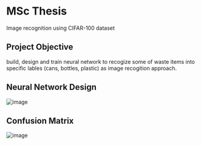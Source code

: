 # MSc Thesis
Image recognition using CIFAR-100 dataset

## Project Objective
build, design and train neural network to recogize some of waste items into specific lables (cans, bottles, plastic) as image recogition approach.

## Neural Network Design
![image](https://user-images.githubusercontent.com/13302708/60401131-58877380-9b7d-11e9-9362-268db7eaaf7a.png)

## Confusion Matrix 
![image](https://user-images.githubusercontent.com/13302708/60401112-0e05f700-9b7d-11e9-91fb-8d33a3ee2744.png)
